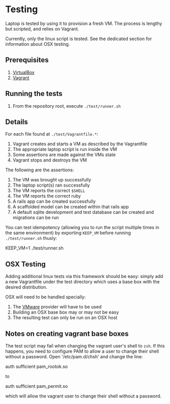 # Testing

Laptop is tested by using it to provision a fresh VM. The process is lengthy
but scripted, and relies on Vagrant.

Currently, only the linux script is tested. See the dedicated section for
information about OSX testing.

## Prerequisites

1. [VirtualBox][]
2. [Vagrant][]

[VirtualBox]: https://www.virtualbox.org/
[Vagrant]: http://www.vagrantup.com/

## Running the tests

1. From the repository root, execute `./test/runner.sh`

## Details

For each file found at `./test/Vagrantfile.*`:

1. Vagrant creates and starts a VM as described by the Vagrantfile
2. The appropriate laptop script is run inside the VM
3. Some assertions are made against the VMs state
4. Vagrant stops and destroys the VM

The following are the assertions:

1. The VM was brought up successfully
2. The laptop script(s) ran successfully
3. The VM reports the correct `$SHELL`
4. The VM reports the correct ruby
5. A rails app can be created successfully
6. A scaffolded model can be created within that rails app
7. A default sqlite development and test database can be created and migrations can be run

You can test idempotency (allowing you to run the script multiple times in the
same environment) by exporting `KEEP_VM` before running `./test/runner.sh`
thusly:

  KEEP_VM=1 ./test/runner.sh

## OSX Testing

Adding additional linux tests via this framework should be easy: simply
add a new Vagrantfile under the test directory which uses a base box
with the desired distribution.

OSX will need to be handled specially:

1. The [VMware][] provider will have to be used
2. Building an OSX base box may or may not be easy
3. The resulting test can only be run on an OSX host

[VMware]: http://www.vmware.com/

## Notes on creating vagrant base boxes

The test script may fail when changing the vagrant user's shell to `zsh`. If
this happens, you need to configure PAM to allow a user to change their shell
without a password. Open '/etc/pam.d/chsh' and change the line:

  auth		sufficient	pam_rootok.so

to

  auth		sufficient	pam_permit.so

which will allow the vagrant user to change their shell without a password.
